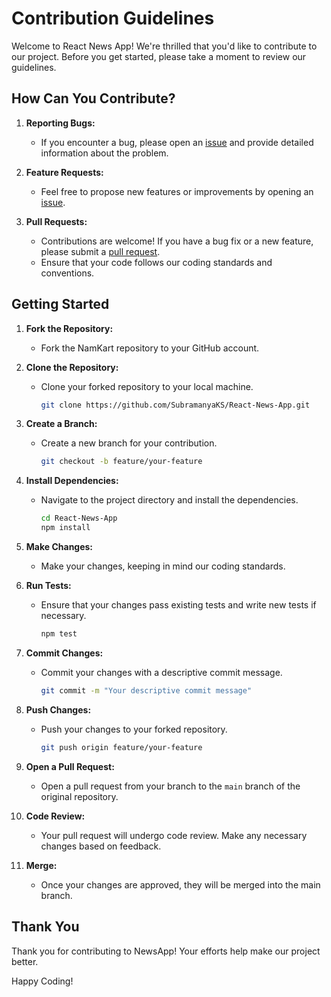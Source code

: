 # Contribution Guidelines

Welcome to React News App! We're thrilled that you'd like to contribute to our project. Before you get started, please take a moment to review our guidelines.

<!-- ## Code of Conduct

Please read and adhere to our [Code of Conduct](CODE_OF_CONDUCT.md) to foster an open and inclusive community. -->

## How Can You Contribute?

1. **Reporting Bugs:**
   - If you encounter a bug, please open an [issue](https://github.com/SubramanyaKS/React-News-App/issues) and provide detailed information about the problem.

2. **Feature Requests:**
   - Feel free to propose new features or improvements by opening an [issue](https://github.com/SubramanyaKS/React-News-App/issues).

3. **Pull Requests:**
   - Contributions are welcome! If you have a bug fix or a new feature, please submit a [pull request](https://github.com/SubramanyaKS/React-News-App/pulls).
   - Ensure that your code follows our coding standards and conventions.

## Getting Started

1. **Fork the Repository:**
   - Fork the NamKart repository to your GitHub account.

2. **Clone the Repository:**
   - Clone your forked repository to your local machine.
     ```bash
     git clone https://github.com/SubramanyaKS/React-News-App.git
     ```

3. **Create a Branch:**
   - Create a new branch for your contribution.
     ```bash
     git checkout -b feature/your-feature
     ```

4. **Install Dependencies:**
   - Navigate to the project directory and install the dependencies.
     ```bash
     cd React-News-App
     npm install
     ```

5. **Make Changes:**
   - Make your changes, keeping in mind our coding standards.

6. **Run Tests:**
   - Ensure that your changes pass existing tests and write new tests if necessary.
     ```bash
     npm test
     ```

7. **Commit Changes:**
   - Commit your changes with a descriptive commit message.
     ```bash
     git commit -m "Your descriptive commit message"
     ```

8. **Push Changes:**
   - Push your changes to your forked repository.
     ```bash
     git push origin feature/your-feature
     ```

9. **Open a Pull Request:**
   - Open a pull request from your branch to the `main` branch of the original repository.

10. **Code Review:**
    - Your pull request will undergo code review. Make any necessary changes based on feedback.

11. **Merge:**
    - Once your changes are approved, they will be merged into the main branch.

## Thank You

Thank you for contributing to  NewsApp! Your efforts help make our project better.

Happy Coding!
